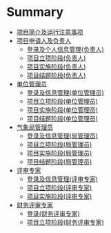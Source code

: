 # Summary

* [项目简介及运行注意事项](README.md)
* [项目申请人及负责人]()
    * [登录及个人信息管理(负责人)](user/login.md)
    * [项目立项阶段(负责人) ](user/userRequisition.md)
    * [项目实施阶段(负责人)](user/deploy.md)
    * [项目结题阶段(负责人)](user/finish.md)
* [单位管理员]()
    * [登录及信息管理(单位管理员)](unit/login.md)
    * [项目立项阶段(单位管理员)](unit/requisition.md)
    * [项目实施阶段(单位管理员)](unit/deploy.md)
    * [项目结题阶段(单位管理员)](unit/finish.md)
* [气象局管理员]()
    * [登录及信息管理(局管理员)](admin/login.md)
    * [项目立项阶段(局管理员)](admin/requisition.md)
    * [项目实施阶段(局管理员)](admin/deploy.md)
    * [项目结题阶段(局管理员)](admin/finish.md)
* [评审专家]()
    * [登录及信息管理(评审专家)](technologist/login.md)
    * [项目立项阶段(评审专家)](technologist/requisition.md)
    * [项目实施阶段(评审专家)](technologist/deploy.md)
* [财务评审专家]()
    * [登录(财务评审专家)](finance/login.md)
    * [项目立项阶段(财务评审专家)](finance/requisition.md)
